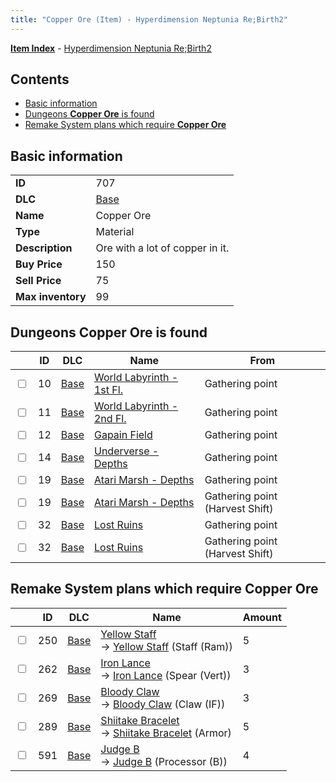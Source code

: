 ```yaml
---
title: "Copper Ore (Item) - Hyperdimension Neptunia Re;Birth2"
---
```


[**Item Index**](/neptunia/rb2/item/index.html) - [Hyperdimension Neptunia Re;Birth2](/neptunia/rb2)

## Contents

- [Basic information](#basic-information)
- [Dungeons **Copper Ore** is found](#dungeons-copper-ore-is-found)
- [Remake System plans which require **Copper Ore**](#remake-system-plans-which-require-copper-ore)

## Basic information

|   |   |
| -- | -- |
| **ID** | 707 |
| **DLC** | [Base](/neptunia/rb2/dlc/0-base.html) |
| **Name** | Copper Ore |
| **Type** | Material |
| **Description** | Ore with a lot of copper in it. |
| **Buy Price** | 150 |
| **Sell Price** | 75 |
| **Max inventory** | 99 |

## Dungeons **Copper Ore** is found

|    | ID | DLC | Name | From |
| -- | -- | --- | ---- | ---- |
| <input type="checkbox" id="rb2-dungeon-0-10" class="trackbox" /> | 10 | [Base](/neptunia/rb2/dlc/0-base.html) | [World Labyrinth - 1st Fl.](/neptunia/rb2/dungeon/0-10-world-labyrinth-1st-fl.html) | Gathering point |
| <input type="checkbox" id="rb2-dungeon-0-11" class="trackbox" /> | 11 | [Base](/neptunia/rb2/dlc/0-base.html) | [World Labyrinth - 2nd Fl.](/neptunia/rb2/dungeon/0-11-world-labyrinth-2nd-fl.html) | Gathering point |
| <input type="checkbox" id="rb2-dungeon-0-12" class="trackbox" /> | 12 | [Base](/neptunia/rb2/dlc/0-base.html) | [Gapain Field](/neptunia/rb2/dungeon/0-12-gapain-field.html) | Gathering point |
| <input type="checkbox" id="rb2-dungeon-0-14" class="trackbox" /> | 14 | [Base](/neptunia/rb2/dlc/0-base.html) | [Underverse - Depths](/neptunia/rb2/dungeon/0-14-underverse-depths.html) | Gathering point |
| <input type="checkbox" id="rb2-dungeon-0-19" class="trackbox" /> | 19 | [Base](/neptunia/rb2/dlc/0-base.html) | [Atari Marsh - Depths](/neptunia/rb2/dungeon/0-19-atari-marsh-depths.html) | Gathering point |
| <input type="checkbox" id="rb2-dungeon-0-19" class="trackbox" /> | 19 | [Base](/neptunia/rb2/dlc/0-base.html) | [Atari Marsh - Depths](/neptunia/rb2/dungeon/0-19-atari-marsh-depths.html) | Gathering point (Harvest Shift) |
| <input type="checkbox" id="rb2-dungeon-0-32" class="trackbox" /> | 32 | [Base](/neptunia/rb2/dlc/0-base.html) | [Lost Ruins](/neptunia/rb2/dungeon/0-32-lost-ruins.html) | Gathering point |
| <input type="checkbox" id="rb2-dungeon-0-32" class="trackbox" /> | 32 | [Base](/neptunia/rb2/dlc/0-base.html) | [Lost Ruins](/neptunia/rb2/dungeon/0-32-lost-ruins.html) | Gathering point (Harvest Shift) |

## Remake System plans which require **Copper Ore**

|    | ID | DLC | Name | Amount |
| -- | -- | --- | ---- | ------ |
| <input type="checkbox" id="rb2-remake-0-250" class="trackbox" /> | 250 | [Base](/neptunia/rb2/dlc/0-base.html) | [Yellow Staff](/neptunia/rb2/remake/0-250-yellow-staff.html)<br />→ [Yellow Staff](/neptunia/rb2/item/0-1175-yellow-staff.html) (Staff (Ram)) | 5 |
| <input type="checkbox" id="rb2-remake-0-262" class="trackbox" /> | 262 | [Base](/neptunia/rb2/dlc/0-base.html) | [Iron Lance](/neptunia/rb2/remake/0-262-iron-lance.html)<br />→ [Iron Lance](/neptunia/rb2/item/0-1210-iron-lance.html) (Spear (Vert)) | 3 |
| <input type="checkbox" id="rb2-remake-0-269" class="trackbox" /> | 269 | [Base](/neptunia/rb2/dlc/0-base.html) | [Bloody Claw](/neptunia/rb2/remake/0-269-bloody-claw.html)<br />→ [Bloody Claw](/neptunia/rb2/item/0-1253-bloody-claw.html) (Claw (IF)) | 3 |
| <input type="checkbox" id="rb2-remake-0-289" class="trackbox" /> | 289 | [Base](/neptunia/rb2/dlc/0-base.html) | [Shiitake Bracelet](/neptunia/rb2/remake/0-289-shiitake-bracelet.html)<br />→ [Shiitake Bracelet](/neptunia/rb2/item/0-1652-shiitake-bracelet.html) (Armor) | 5 |
| <input type="checkbox" id="rb2-remake-0-591" class="trackbox" /> | 591 | [Base](/neptunia/rb2/dlc/0-base.html) | [Judge B](/neptunia/rb2/remake/0-591-judge-b.html)<br />→ [Judge B](/neptunia/rb2/item/0-3378-judge-b.html) (Processor (B)) | 4 |